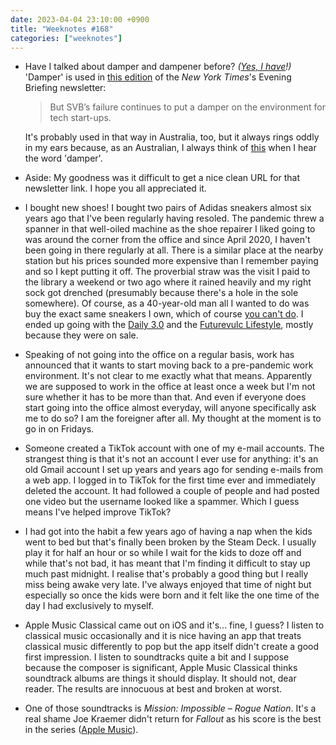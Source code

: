 ```yaml
---
date: 2023-04-04 23:10:00 +0900
title: "Weeknotes #168"
categories: ["weeknotes"]
---
```


- Have I talked about damper and dampener before? _([Yes, I have](https://updates.inqk.net/post/1597718160.html)!)_ 'Damper' is used in [this edition](https://www.nytimes.com/2023/03/27/briefing/nashville-school-shooting-israel-judicial-overhaul.html) of the _New York Times_'s Evening Briefing newsletter:

  > But SVB’s failure continues to put a damper on the environment for tech start-ups.

  It's probably used in that way in Australia, too, but it always rings oddly in my ears because, as an Australian, I always think of [this](https://en.wikipedia.org/wiki/Damper_(food)) when I hear the word 'damper'.

- Aside: My goodness was it difficult to get a nice clean URL for that newsletter link. I hope you all appreciated it.

- I bought new shoes! I bought two pairs of Adidas sneakers almost six years ago that I've been regularly having resoled. The pandemic threw a spanner in that well-oiled machine as the shoe repairer I liked going to was around the corner from the office and since April 2020, I haven't been going in there regularly at all. There is a similar place at the nearby station but his prices sounded more expensive than I remember paying and so I kept putting it off. The proverbial straw was the visit I paid to the library a weekend or two ago where it rained heavily and my right sock got drenched (presumably because there's a hole in the sole somewhere). Of course, as a 40-year-old man all I wanted to do was buy the exact same sneakers I own, which of course [you can't do](https://updates.inqk.net/post/1665566340.html). I ended up going with the [Daily 3.0](https://www.adidas.com/us/daily-3.0-shoes/FW7439.html) and the [Futurevulc Lifestyle](https://www.adidas.ca/en/futurevulc-lifestyle-skateboarding-shoes/GW4097.html), mostly because they were on sale.

- Speaking of not going into the office on a regular basis, work has announced that it wants to start moving back to a pre-pandemic work environment. It's not clear to me exactly what that means. Apparently we are supposed to work in the office at least once a week but I'm not sure whether it has to be more than that. And even if everyone does start going into the office almost everyday, will anyone specifically ask me to do so? I am the foreigner after all. My thought at the moment is to go in on Fridays.

- Someone created a TikTok account with one of my e-mail accounts. The strangest thing is that it's not an account I ever use for anything: it's an old Gmail account I set up years and years ago for sending e-mails from a web app. I logged in to TikTok for the first time ever and immediately deleted the account. It had followed a couple of people and had posted one video but the username looked like a spammer. Which I guess means I've helped improve TikTok?

- I had got into the habit a few years ago of having a nap when the kids went to bed but that's finally been broken by the Steam Deck. I usually play it for half an hour or so while I wait for the kids to doze off and while that's not bad, it has meant that I'm finding it difficult to stay up much past midnight. I realise that's probably a good thing but I really miss being awake very late. I've always enjoyed that time of night but especially so once the kids were born and it felt like the one time of the day I had exclusively to myself.

- Apple Music Classical came out on iOS and it's... fine, I guess? I listen to classical music occasionally and it is nice having an app that treats classical music differently to pop but the app itself didn't create a good first impression. I listen to soundtracks quite a bit and I suppose because the composer is significant, Apple Music Classical thinks soundtrack albums are things it should display. It should not, dear reader. The results are innocuous at best and broken at worst.

- One of those soundtracks is _Mission: Impossible – Rogue Nation_. It's a real shame Joe Kraemer didn't return for _Fallout_ as his score is the best in the series ([Apple Music](https://music.apple.com/us/album/mission-impossible-rogue-nation-music-from-the-motion/1022895473)).
